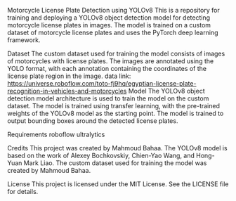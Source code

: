 Motorcycle License Plate Detection using YOLOv8
This is a repository for training and deploying a YOLOv8 object detection model for detecting motorcycle license plates in images. The model is trained on a custom dataset of motorcycle license plates and uses the PyTorch deep learning framework.

Dataset
The custom dataset used for training the model consists of images of motorcycles with license plates. The images are annotated using the YOLO format, with each annotation containing the coordinates of the license plate region in the image.
data link:
https://universe.roboflow.com/toto-fj9hq/egyptian-license-plate-recognition-in-vehicles-and-motorcycles
Model
The YOLOv8 object detection model architecture is used to train the model on the custom dataset. The model is trained using transfer learning, with the pre-trained weights of the YOLOv8 model as the starting point. The model is trained to output bounding boxes around the detected license plates.

Requirements
roboflow
ultralytics



Credits
This project was created by Mahmoud Bahaa. The YOLOv8 model is based on the work of Alexey Bochkovskiy, Chien-Yao Wang, and Hong-Yuan Mark Liao. The custom dataset used for training the model was created by Mahmoud Bahaa.

License
This project is licensed under the MIT License. See the LICENSE file for details.
